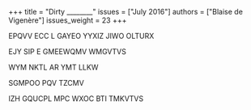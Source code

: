 +++
title = "Dirty ________"
issues = ["July 2016"]
authors = ["Blaise de Vigenère"]
issues_weight = 23
+++

EPQVV ECC L GAYEO YYXIZ JIWO OLTURX

EJY SIP E GMEEWQMV WMGVTVS

WYM NKTL AR YMT LLKW

SGMPOO PQV TZCMV

IZH GQUCPL MPC WXOC BTI TMKVTVS
